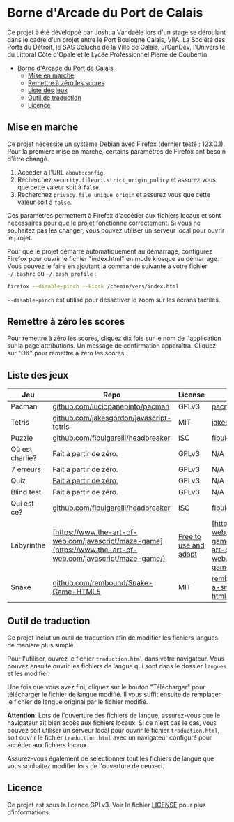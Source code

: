 # Borne d'Arcade du Port de Calais

Ce projet à été développé par Joshua Vandaële lors d'un stage se déroulant dans le cadre d'un projet entre le Port Boulogne Calais, VIIA, La Société des Ports du Détroit, le SAS Coluche de la Ville de Calais, JrCanDev, l'Université du Littoral Côte d'Opale et le Lycée Professionnel Pierre de Coubertin.

- [Borne d'Arcade du Port de Calais](#borne-darcade-du-port-de-calais)
  - [Mise en marche](#mise-en-marche)
  - [Remettre à zéro les scores](#remettre-à-zéro-les-scores)
  - [Liste des jeux](#liste-des-jeux)
  - [Outil de traduction](#outil-de-traduction)
  - [Licence](#licence)

## Mise en marche

Ce projet nécessite un système Debian avec Firefox (dernier testé : 123.0.1). Pour la première mise en marche, certains paramètres de Firefox ont besoin d'être changé.

1. Accéder à l'URL `about:config`.
2. Recherchez `security.fileuri.strict_origin_policy` et assurez vous que cette valeur soit à `false`.
3. Recherchez `privacy.file_unique_origin` et assurez vous que cette valeur soit à `false`.

Ces paramètres permettent à Firefox d'accéder aux fichiers locaux et sont nécessaires pour que le projet fonctionne correctement. Si vous ne souhaitez pas les changer, vous pouvez utiliser un serveur local pour ouvrir le projet.

Pour que le projet démarre automatiquement au démarrage, configurez Firefox pour ouvrir le fichier "index.html" en mode kiosque au démarrage. Vous pouvez le faire en ajoutant la commande suivante à votre fichier `~/.bashrc` ou `~/.bash_profile` :

```bash
firefox --disable-pinch --kiosk /chemin/vers/index.html
```

`--disable-pinch` est utilisé pour désactiver le zoom sur les écrans tactiles.

## Remettre à zéro les scores

Pour remettre à zéro les scores, cliquez dix fois sur le nom de l'application sur la page attributions. Un message de confirmation apparaîtra. Cliquez sur "OK" pour remettre à zéro les scores.

## Liste des jeux

| Jeu             | Repo                                                                                                        | License                                                                | Demo                                                                                                                                            |
| --------------- | ----------------------------------------------------------------------------------------------------------- | ---------------------------------------------------------------------- | ----------------------------------------------------------------------------------------------------------------------------------------------- |
| Pacman          | [github.com/luciopanepinto/pacman](https://github.com/luciopanepinto/pacman)                                | GPLv3                                                                  | [pacman-e281c.firebaseapp.com](https://pacman-e281c.firebaseapp.com/)                                                                           |
| Tetris          | [github.com/jakesgordon/javascript-tetris](https://github.com/jakesgordon/javascript-tetris/)               | MIT                                                                    | [jakesgordon.com/games/tetris/](https://jakesgordon.com/games/tetris/)                                                                          |
| Puzzle          | [github.com/flbulgarelli/headbreaker](https://github.com/flbulgarelli/headbreaker)                          | ISC                                                                    | [flbulgarelli.github.io/headbreaker](https://flbulgarelli.github.io/headbreaker/)                                                               |
| Où est charlie? | Fait à partir de zéro.                                                                                      | GPLv3                                                                  | N/A                                                                                                                                             |
| 7 erreurs       | Fait à partir de zéro.                                                                                      | GPLv3                                                                  | N/A                                                                                                                                             |
| Quiz            | [Fait à partir de zéro.](jeux/quiz/)                                                                                      | GPLv3                                                                  | N/A                                                                                                                                             |
| Blind test      | Fait à partir de zéro.                                                                                      | GPLv3                                                                  | N/A                                                                                                                                             |
| Qui est-ce?     | [github.com/flbulgarelli/headbreaker](https://github.com/flbulgarelli/headbreaker)                          | ISC                                                                    | [flbulgarelli.github.io/headbreaker](https://flbulgarelli.github.io/headbreaker/)                                                               |
| Labyrinthe      | [https://www.the-art-of-web.com/javascript/maze-game](https://www.the-art-of-web.com/javascript/maze-game/) | [Free to use and adapt](https://www.the-art-of-web.com/copyright.html) | [https://www.the-art-of-web.com/javascript/maze-game-large/](https://www.the-art-of-web.com/javascript/maze-game-large/)                        |
| Snake           | [github.com/rembound/Snake-Game-HTML5](https://github.com/rembound/Snake-Game-HTML5)                        | MIT                                                                    | [rembound.com/articles/creating-a-snake-game-tutorial-with-html5](https://rembound.com/articles/creating-a-snake-game-tutorial-with-html5#demo) |

## Outil de traduction

Ce projet inclut un outil de traduction afin de modifier les fichiers langues de manière plus simple.

Pour l'utiliser, ouvrez le fichier `traduction.html` dans votre navigateur. Vous pouvez ensuite ouvrir les fichiers de langue qui sont dans le dossier `langues` et les modifier.

Une fois que vous avez fini, cliquez sur le bouton "Télécharger" pour télécharger le fichier de langue modifié. Il vous suffit ensuite de remplacer le fichier de langue original par le fichier modifié.

**Attention**: Lors de l'ouverture des fichiers de langue, assurez-vous que le navigateur ait bien accès aux fichiers locaux. Si ce n'est pas le cas, vous pouvez soit utiliser un serveur local pour ouvrir le fichier `traduction.html`, soit ouvrir le fichier `traduction.html` avec un navigateur configuré pour accéder aux fichiers locaux.

Assurez-vous également de sélectionner tout les fichiers de langue que vous souhaitez modifier lors de l'ouverture de ceux-ci.

## Licence

Ce projet est sous la licence GPLv3. Voir le fichier [LICENSE](LICENSE) pour plus d'informations.
